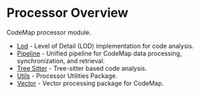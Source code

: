 # Processor Overview

CodeMap processor module.

- [Lod](lod.md) - Level of Detail (LOD) implementation for code analysis.
- [Pipeline](pipeline.md) - Unified pipeline for CodeMap data processing, synchronization, and retrieval.
- [Tree Sitter](tree_sitter/index.md) - Tree-sitter based code analysis.
- [Utils](utils/index.md) - Processor Utilities Package.
- [Vector](vector/index.md) - Vector processing package for CodeMap.
